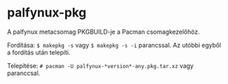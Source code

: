 # palfynux-pkg
A palfynux metacsomag PKGBUILD-je a Pacman csomagkezelőhöz.

Fordítása: `$ makepkg -s` vagy `$ makepkg -s -i` parancssal. Az utóbbi egyből a fordítás után telepíti.

Telepítése: `# pacman -U palfynux-*version*-any.pkg.tar.xz` vagy  paranccsal.
